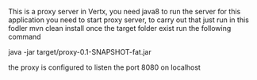 This is a proxy server in Vertx, you need java8 to run the server
for this application you need to start proxy server,
to carry out that just run in this fodler
   mvn clean install
once the target folder exist run the following command

   java -jar target/proxy-0.1-SNAPSHOT-fat.jar

the proxy is configured to listen the port 8080 on localhost